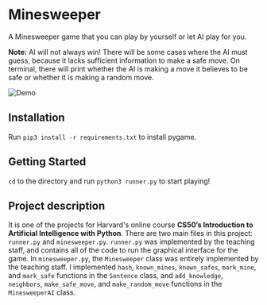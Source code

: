 # Minesweeper

A Minesweeper game that you can play by yourself or let AI play for you.

**Note:** AI will not always win! There will be some cases where the AI must guess, because it lacks sufficient information to make a safe move. On terminal, there will print whether the AI is making a move it believes to be safe or whether it is making a random move.


![Demo](https://media.giphy.com/media/kmtNz8MeSy52eFXGaj/giphy.gif)


## Installation

Run `pip3 install -r requirements.txt` to install pygame.



## Getting Started

`cd` to the directory and run `python3 runner.py` to start playing!


## Project description

It is one of the projects for Harvard's online course **CS50’s Introduction to Artificial Intelligence with Python**. There are two main files in this project: `runner.py` and `minesweeper.py`. `runner.py` was implemented by the teaching staff, and contains all of the code to run the graphical interface for the game. In `minesweeper.py`, the `Minesweeper` class was entirely implemented by the teaching staff.
I implemented `hash`, `known_mines`, `known_safes`, `mark_mine`, and `mark_safe` functions in the `Sentence` class, and `add_knowledge`, `neighbors`, `make_safe_move`, and `make_random_move` functions in the `MinesweeperAI` class.
